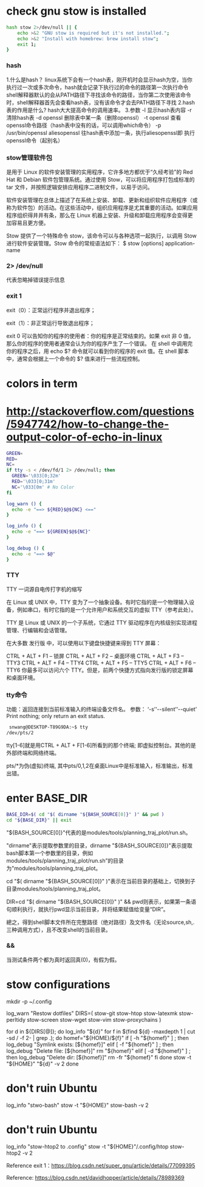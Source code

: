 # check gnu stow is installed
```bash
hash stow 2>/dev/null || {
    echo >&2 "GNU stow is required but it's not installed.";
    echo >&2 "Install with homebrew: brew install stow";
    exit 1;
}
```

### hash

1.什么是hash？
linux系统下会有一个hash表，刚开机时会显示hash为空，当你执行过一次或多次命令，hash就会记录下执行过的命令的路径第一次执行命令shell解释器默认的会从PATH路径下寻找该命令的路径，当你第二次使用该命令时，shell解释器首先会查看hash表，没有该命令才会去PATH路径下寻找
2.hash表的作用是什么?
hash大大提高命令的调用速率。
3.参数
 -l  显示hash表内容 
 -r 清除hash表
 -d openssl 删除表中某一条（删除openssl）
 -t openssl 查看openssl命令路径（hash表中没有的话，可以调用which命令）
 -p /usr/bin/openssl aliesopenssl 往hash表中添加一条，执行aliesopenssl即 执行openssl命令（起别名）

### stow管理软件包
是用于 Linux 的软件安装管理的实用程序，它许多地方都优于“久经考验”的 Red Hat 和 Debian 软件包管理系统。通过使用 Stow，可以将应用程序打包成标准的 tar 文件，并按照逻辑安排应用程序二进制文件，以易于访问。

软件安装管理在总体上描述了在系统上安装、卸载、更新和组织软件应用程序（或称为软件包）的活动。在这些活动中，组织应用程序是尤其重要的活动。如果应用程序组织得井井有条，那么在 Linux 机器上安装、升级和卸载应用程序会变得更加容易且更方便。

Stow 提供了一个特殊命令 stow，该命令可以与各种选项一起执行，以调用 Stow 进行软件安装管理。Stow 命令的常规语法如下：
$ stow [options] application-name

### 2> /dev/null
代表忽略掉错误提示信息

### exit 1

exit（0）：正常运行程序并退出程序；

exit（1）：非正常运行导致退出程序；

exit 0 可以告知你的程序的使用者：你的程序是正常结束的。如果 exit 非 0 值，那么你的程序的使用者通常会认为你的程序产生了一个错误。
在 shell 中调用完你的程序之后，用 echo $? 命令就可以看到你的程序的 exit 值。在 shell 脚本中，通常会根据上一个命令的 $? 值来进行一些流程控制。

# colors in term
# http://stackoverflow.com/questions/5947742/how-to-change-the-output-color-of-echo-in-linux
```bash
GREEN=
RED=
NC=
if tty -s < /dev/fd/1 2> /dev/null; then
  GREEN='\033[0;32m'
  RED='\033[0;31m'
  NC='\033[0m' # No Color
fi

log_warn () {
  echo -e "==> ${RED}$@${NC} <=="
}

log_info () {
  echo -e "==> ${GREEN}$@${NC}"
}

log_debug () {
  echo -e "==> $@"
}
```
### TTY
TTY 一词源自电传打字机的缩写

在 Linux 或 UNIX 中，TTY 变为了一个抽象设备。有时它指的是一个物理输入设备，例如串口，有时它指的是一个允许用户和系统交互的虚拟 TTY（参考此处）。

TTY 是 Linux 或 UNIX 的一个子系统，它通过 TTY 驱动程序在内核级别实现进程管理、行编辑和会话管理。

在大多数 发行版 中，可以使用以下键盘快捷键来得到 TTY 屏幕：

CTRL + ALT + F1 – 锁屏
CTRL + ALT + F2 – 桌面环境
CTRL + ALT + F3 – TTY3
CTRL + ALT + F4 – TTY4
CTRL + ALT + F5 – TTY5
CTRL + ALT + F6 – TTY6
你最多可以访问六个 TTY。但是，前两个快捷方式指向发行版的锁定屏幕和桌面环境。

### tty命令
功能：返回连接到当前标准输入的终端设备文件名。
参数：
‘-s’‘--silent’‘--quiet’           Print nothing; only return an exit status.

```bash
 snwang@DESKTOP-T89G9DA:~$ tty
/dev/pts/2
```
tty[1-6]就是用CTRL + ALT + F[1-6]所看到的那个终端; 即虚拟控制台。其他的是外部终端和网络终端。

pts/*为伪(虚拟)终端, 其中pts/0,1,2在桌面Linux中是标准输入，标准输出，标准出错。


# enter BASE_DIR
```bash
BASE_DIR=$( cd "$( dirname "${BASH_SOURCE[0]}" )" && pwd )
cd "${BASE_DIR}" || exit
```

"${BASH_SOURCE[0]}"代表的是modules/tools/planning_traj_plot/run.sh。

"dirname"表示提取参数里的目录，dirname "${BASH_SOURCE[0]}"表示提取bash脚本第一个参数里的目录，例如modules/tools/planning_traj_plot/run.sh”的目录为"modules/tools/planning_traj_plot。

cd "$( dirname "${BASH_SOURCE[0]}" )"表示在当前目录的基础上，切换到子目录modules/tools/planning_traj_plot。

DIR=cd "$( dirname "${BASH_SOURCE[0]}" )" && pwd则表示，如果第一条语句顺利执行，就执行pwd显示当前目录，并将结果赋值给变量“DIR”。

總之，得到shell脚本文件所在完整路径（绝对路径）及文件名（无论source,sh,.三种调用方式），且不改变shell的当前目录。

### &&
当测试条件两个都为真时返回真(0)，有假为假。

# stow configurations
mkdir -p ~/.config

log_warn "Restow dotfiles"
DIRS=( stow-git stow-htop stow-latexmk stow-perltidy stow-screen stow-wget stow-vim stow-proxychains )

for d in ${DIRS[@]}; do
    log_info "${d}"
    for f in $(find ${d} -maxdepth 1 | cut -sd / -f 2- | grep .); do
        homef="${HOME}/${f}"
        if [ -h "${homef}" ] ; then
            log_debug "Symlink exists: [${homef}]"
        elif [ -f "${homef}" ] ; then
            log_debug "Delete file: [${homef}]"
            rm "${homef}"
        elif [ -d "${homef}" ] ; then
            log_debug "Delete dir: [${homef}]"
            rm -fr "${homef}"
        fi
    done
	stow -t "${HOME}" "${d}" -v 2
done

# don't ruin Ubuntu
log_info "stwo-bash"
stow -t "${HOME}" stow-bash -v 2

# don't ruin Ubuntu
log_info "stow-htop2 to .config"
stow -t "${HOME}"/.config/htop stow-htop2 -v 2


Reference
exit 1：https://blog.csdn.net/super_gnu/article/details/77099395


Reference:
https://blog.csdn.net/davidhopper/article/details/78989369

